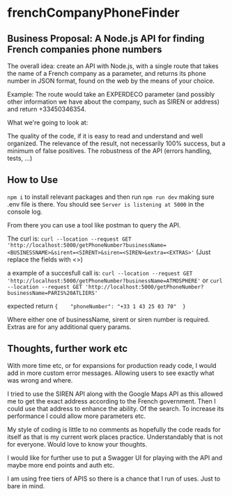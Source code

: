 # frenchCompanyPhoneFinder

## Business Proposal: A Node.js API for finding French companies phone numbers

The overall idea: create an API with Node.js, with a single route that takes the name of a French company as a parameter, and returns its phone number in JSON format, found on the web by the means of your choice.

Example: The route would take an EXPERDECO parameter (and possibly other information we have about the company, such as SIREN or address) and return +33450346354.

What we're going to look at:

The quality of the code, if it is easy to read and understand and well organized.
The relevance of the result, not necessarily 100% success, but a minimum of false positives.
The robustness of the API (errors handling, tests, ...)

## How to Use

`npm i` to install relevant packages and then run `npm run dev` making sure .env file is there.
You should see `Server is listening at 5000` in the console log.

From there you can use a tool like postman to query the API.

The curl is:
`curl --location --request GET 'http://localhost:5000/getPhoneNumber?businessName=<BUSINESSNAME>&sirent=<SIRENT>&siren=<SIREN>&extra=<EXTRAS>'` (Just replace the fields with <>)

a example of a succesfull call is:
`curl --location --request GET 'http://localhost:5000/getPhoneNumber?businessName=ATMOSPHERE'`
or
`curl --location --request GET 'http://localhost:5000/getPhoneNumber?businessName=PARIS%20ATLIERS'`

expected return
`{    "phoneNumber": "+33 1 43 25 03 70"  }`

Where either one of businessName, sirent or siren number is required. Extras are for any additional query params.

## Thoughts, further work etc

With more time etc, or for expansions for production ready code, I would add in more custom error messages. Allowing users to see exactly what was wrong and where.

I tried to use the SIREN API along with the Google Maps API as this allowed me to get the exact address according to the French government. Then I could use that address to enhance the ability. Of the search. To increase its performance I could allow more parameters etc.

My style of coding is little to no comments as hopefully the code reads for itself as that is my current work places practice. Understandably that is not for everyone. Would love to know your thoughts.

I would like for further use to put a Swagger UI for playing with the API and maybe more end points and auth etc.

I am using free tiers of APIS so there is a chance that I run of uses. Just to bare in mind.
